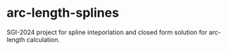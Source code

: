 # arc-length-splines
SGI-2024 project for spline inteporlation and closed form solution for arc-length calculation.
